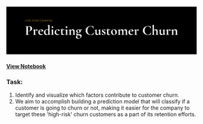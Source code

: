 ![This is an image](https://github.com/rgoubault/machine-learning-portfolio/blob/main/images/cutomer-churn-bank-github.png)
#### [View Notebook](https://nbviewer.org/github/rgoubault/machine-learning-portfolio/blob/9ce22357527136d52dee7ed2ce89d69c66d1df82/01-notebook/customer-churn-banking/customer-churn-bank-final.ipynb)

### Task:
1. Identify and visualize which factors contribute to customer churn.
2. We aim to accomplish building a prediction model that will classify if a customer is going to churn or not, making it easier for the company to target these 'high-risk' churn customers as a part of its retention efforts.
